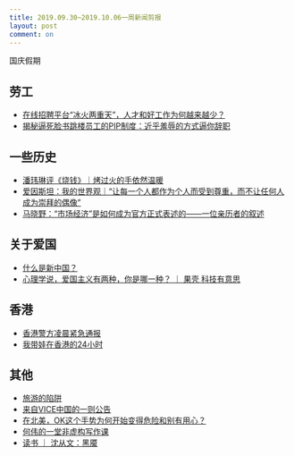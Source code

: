 ```yaml
---
title: 2019.09.30~2019.10.06一周新闻剪报
layout: post
comment: on
---
```


国庆假期

<!--excerpt-->

## 劳工

* [在线招聘平台“冰火两重天”，人才和好工作为何越来越少？](https://mp.weixin.qq.com/s?__biz=MjM5ODIzNTc2MA==&mid=2660789945&idx=2&sn=fed7830f8a7a1ea243402068d4e2999c&chksm=bda115a68ad69cb0fd1a451342e025479dd598d921178851c591e2a2247d490c840bda46d177&mpshare=1&scene=1&srcid=&sharer_sharetime=1570501940476&sharer_shareid=dd05ef6fa40a9a30430290aebe090b10&pass_ticket=N%2FAbaopQhvIFaRriENKHk1Y5w2ELlY3S9cY%2BJtZi%2F3ELY8I%2Beo2AJSjBLHY%2FP9ix#rd)
* [揭秘逼死脸书跳楼员工的PIP制度：近乎羞辱的方式逼你辞职](https://mp.weixin.qq.com/s?__biz=Mjc1NjM3MjY2MA==&mid=2691372648&idx=1&sn=37e6f868ac5f2bb6d2cd35c41fc9ebcd&chksm=a9eaa9b39e9d20a5725e153ebdd4ab8b2def7798b465bf6c54dacab6844b0beac119f6bfdd43&mpshare=1&scene=1&srcid=&sharer_sharetime=1570502841511&sharer_shareid=dd05ef6fa40a9a30430290aebe090b10&pass_ticket=N%2FAbaopQhvIFaRriENKHk1Y5w2ELlY3S9cY%2BJtZi%2F3ELY8I%2Beo2AJSjBLHY%2FP9ix#rd)

## 一些历史
* [潘玮琳评《烧钱》｜烤过火的手依然温暖](https://mp.weixin.qq.com/s?__biz=MzA5MDE1NzAwNg==&mid=2650796365&idx=1&sn=4c24c37c28affced4657f4eadc799c3f&chksm=8804abecbf7322fa59549c29a08d7b19d455a2bb9eafdb1e39cd5521c3c736295a344230d9d6&mpshare=1&scene=1&srcid=&sharer_sharetime=1570501970074&sharer_shareid=dd05ef6fa40a9a30430290aebe090b10&pass_ticket=N%2FAbaopQhvIFaRriENKHk1Y5w2ELlY3S9cY%2BJtZi%2F3ELY8I%2Beo2AJSjBLHY%2FP9ix#rd)
* [爱因斯坦：我的世界观｜“让每一个人都作为个人而受到尊重，而不让任何人成为崇拜的偶像”](https://mp.weixin.qq.com/s?__biz=MzIzOTA3NjExMw==&mid=2649851790&idx=1&sn=42ca42aac0a3546074f3f3e4aa68c8f1&chksm=f12ab1f0c65d38e6a4005ea80ab19f037fcdc34329463b76aaf7226df970926350c69cb63abd&mpshare=1&scene=1&srcid=&sharer_sharetime=1570502032330&sharer_shareid=dd05ef6fa40a9a30430290aebe090b10&pass_ticket=N%2FAbaopQhvIFaRriENKHk1Y5w2ELlY3S9cY%2BJtZi%2F3ELY8I%2Beo2AJSjBLHY%2FP9ix#rd)
* [马晓野：“市场经济”是如何成为官方正式表述的——一位亲历者的叙述](https://mp.weixin.qq.com/s?__biz=MzU5MzAzMjExMQ==&mid=2247486883&idx=1&sn=4193dde86e8558c3d8c4a7687451e1f7&chksm=fe17eb63c96062751217eb00b5d9ef42b7a3cd4081741d2d362476301ad4aaf801b3f98380e8&mpshare=1&scene=1&srcid=&sharer_sharetime=1570502874828&sharer_shareid=dd05ef6fa40a9a30430290aebe090b10&pass_ticket=N%2FAbaopQhvIFaRriENKHk1Y5w2ELlY3S9cY%2BJtZi%2F3ELY8I%2Beo2AJSjBLHY%2FP9ix#rd)

## 关于爱国
* [什么是新中国？](https://mp.weixin.qq.com/s?__biz=MzIyOTQ1OTYzMw==&mid=2247527934&idx=1&sn=e9380b6b4b8ea1a47e06d22c3d65dc20&chksm=e8407e20df37f736a6a3b5185aa60a1f3c8887249eebbb3ad80832d4427a6241a17f753ab3b0&mpshare=1&scene=1&srcid=&sharer_sharetime=1570502422364&sharer_shareid=dd05ef6fa40a9a30430290aebe090b10&pass_ticket=N%2FAbaopQhvIFaRriENKHk1Y5w2ELlY3S9cY%2BJtZi%2F3ELY8I%2Beo2AJSjBLHY%2FP9ix#rd)
* [心理学说，爱国主义有两种，你是哪一种？ ｜ 果壳 科技有意思](https://m.guokr.com/article/189936/?from=timeline&isappinstalled=0)

## 香港
* [香港警方凌晨紧急通报](https://mp.weixin.qq.com/s?__biz=MjM5MzI5NTU3MQ==&mid=2651527319&idx=1&sn=470d0a3cae864249da6473dacbd3d093&chksm=bd66852b8a110c3db2f2ab73b21e99f28f36db220060e3c1b41e465d198e760775bc16f1229a&mpshare=1&scene=1&srcid=&sharer_sharetime=1570502826062&sharer_shareid=dd05ef6fa40a9a30430290aebe090b10&pass_ticket=N%2FAbaopQhvIFaRriENKHk1Y5w2ELlY3S9cY%2BJtZi%2F3ELY8I%2Beo2AJSjBLHY%2FP9ix#rd)
* [我带娃在香港的24小时](https://mp.weixin.qq.com/s?__biz=MzA4NDI2OTY4Ng==&mid=2504463427&idx=1&sn=03be5078d5e0a7fc0ac43106969a4980&chksm=8f5a7b5ab82df24c563eee50109b775697e875106f3b7f83607f76368e4d5f0075d921be7213&mpshare=1&scene=1&srcid=1007jHemm8DXIloY5j10rrYa&sharer_sharetime=1570502756464&sharer_shareid=dd05ef6fa40a9a30430290aebe090b10&pass_ticket=N%2FAbaopQhvIFaRriENKHk1Y5w2ELlY3S9cY%2BJtZi%2F3ELY8I%2Beo2AJSjBLHY%2FP9ix#rd)

## 其他
* [旅游的陷阱](https://mp.weixin.qq.com/s?__biz=MzI3ODQwNDkyOQ==&mid=2247487705&idx=1&sn=24ab72669d0be892756f6069a00c3540&chksm=eb56daf7dc2153e1fe711b5ea3dcfec7ea4dabe43180b2e59a49eee51f8d89dbdbbf0b4761bd&mpshare=1&scene=1&srcid=&sharer_sharetime=1570501955275&sharer_shareid=dd05ef6fa40a9a30430290aebe090b10&pass_ticket=N%2FAbaopQhvIFaRriENKHk1Y5w2ELlY3S9cY%2BJtZi%2F3ELY8I%2Beo2AJSjBLHY%2FP9ix#rd)
* [来自VICE中国的一则公告](https://mp.weixin.qq.com/s?__biz=MjM5NTc1NjYyMA==&mid=2651769465&idx=1&sn=8f1ac10ccac9e6fd78e6785be45892d7&chksm=bd09c55a8a7e4c4cf977dcc1ac62f205876da8704595e8f219b23be9bb71d226687b23c9d97c&mpshare=1&scene=1&srcid=&sharer_sharetime=1570502527242&sharer_shareid=dd05ef6fa40a9a30430290aebe090b10&pass_ticket=N%2FAbaopQhvIFaRriENKHk1Y5w2ELlY3S9cY%2BJtZi%2F3ELY8I%2Beo2AJSjBLHY%2FP9ix#rd)
* [在北美，OK这个手势为何开始变得危险和别有用心？](https://mp.weixin.qq.com/s?__biz=MzIyMTc1Nzc2OA==&mid=2247518074&idx=1&sn=481c6da362268159c84e05be45dd8c01&chksm=e8352f5ddf42a64ba9987830d960d1649ca5433061a56c169a5b2d35e33ebdb0cc18f9e1ce6e&mpshare=1&scene=1&srcid=&sharer_sharetime=1570502731136&sharer_shareid=dd05ef6fa40a9a30430290aebe090b10&pass_ticket=N%2FAbaopQhvIFaRriENKHk1Y5w2ELlY3S9cY%2BJtZi%2F3ELY8I%2Beo2AJSjBLHY%2FP9ix#rd)
* [何伟的一堂非虚构写作课](https://www.douban.com/note/736299941/)
* [读书 ｜ 沈从文：黑魇](https://mp.weixin.qq.com/s?__biz=Mzg4ODAyMjg2Mg==&mid=2247484192&idx=1&sn=26e856cfccbfdafb7827d3e91cb96f4d&chksm=cf803101f8f7b81708b0efa7a2c056fa9fc0dcb1575a462b2ff452cb9bf5b34af43ad5a5f7ca&mpshare=1&scene=1&srcid=&sharer_sharetime=1570502856801&sharer_shareid=dd05ef6fa40a9a30430290aebe090b10&pass_ticket=N%2FAbaopQhvIFaRriENKHk1Y5w2ELlY3S9cY%2BJtZi%2F3ELY8I%2Beo2AJSjBLHY%2FP9ix#rd)